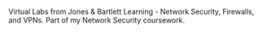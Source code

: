 Virtual Labs from Jones & Bartlett Learning - Network Security, Firewalls, and VPNs. 
Part of my Network Security coursework.

